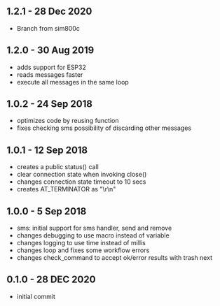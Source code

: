 
## 1.2.1 - 28 Dec 2020

- Branch from sim800c

## 1.2.0 - 30 Aug 2019

- adds support for ESP32
- reads messages faster
- execute all messages in the same loop

## 1.0.2 - 24 Sep 2018

- optimizes code by reusing function
- fixes checking sms possibility of discarding other messages

## 1.0.1 - 12 Sep 2018

- creates a public status() call
- clear connection state when invoking close()
- changes connection state timeout to 10 secs
- creates AT_TERMINATOR as "\r\n"

## 1.0.0 - 5 Sep 2018

- sms: initial support for sms handler, send and remove
- changes debugging to use macro instead of variable
- changes logging to use time instead of millis
- changes loop and fixes some workflow errors
- changes check_command to accept ok/error results with trash next

## 0.1.0 - 28 DEC 2020

- initial commit
